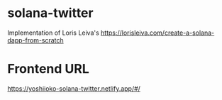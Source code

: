 # solana-twitter
Implementation of Loris Leiva's https://lorisleiva.com/create-a-solana-dapp-from-scratch

# Frontend URL
https://yoshiioko-solana-twitter.netlify.app/#/
